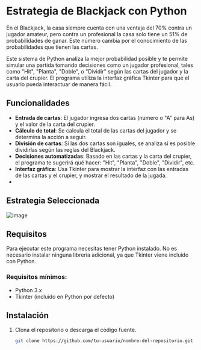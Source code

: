 # Estrategia de Blackjack con Python

En el Blackjack, la casa siempre cuenta con una ventaja del 70% contra un jugador amateur, pero contra un profesional la casa solo tiene un 51% de probabilidades de ganar. Este número cambia por el conocimiento de las probabilidades que tienen las cartas.

Este sistema de Python analiza la mejor probabilidad posible y te permite simular una partida tomando decisiones como un jugador profesional, tales como "Hit", "Planta", "Doble", o "Dividir" según las cartas del jugador y la carta del crupier. El programa utiliza la interfaz gráfica Tkinter para que el usuario pueda interactuar de manera fácil.

## Funcionalidades

- **Entrada de cartas**: El jugador ingresa dos cartas (número o "A" para As) y el valor de la carta del crupier.
- **Cálculo de total**: Se calcula el total de las cartas del jugador y se determina la acción a seguir.
- **División de cartas**: Si las dos cartas son iguales, se analiza si es posible dividirlas según las reglas del Blackjack.
- **Decisiones automatizadas**: Basado en las cartas y la carta del crupier, el programa te sugerirá qué hacer: "Hit", "Planta", "Doble", "Dividir", etc.
- **Interfaz gráfica**: Usa Tkinter para mostrar la interfaz con las entradas de las cartas y el crupier, y mostrar el resultado de la jugada.
- 
## Estrategia Seleccionada
![image](https://github.com/user-attachments/assets/fdd9aaa3-6e95-433c-813a-b9c0c5febcb2)


## Requisitos

Para ejecutar este programa necesitas tener Python instalado. No es necesario instalar ninguna librería adicional, ya que Tkinter viene incluido con Python.

### Requisitos mínimos:
- Python 3.x
- Tkinter (incluido en Python por defecto)

## Instalación

1. Clona el repositorio o descarga el código fuente.
   
   ```bash
   git clone https://github.com/tu-usuario/nombre-del-repositorio.git
